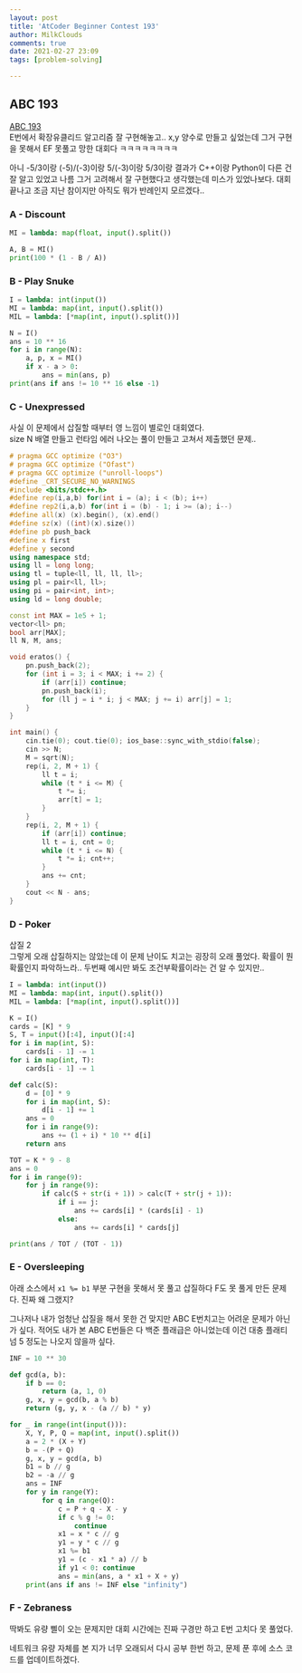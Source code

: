 ```yaml
---
layout: post
title: 'AtCoder Beginner Contest 193'
author: MilkClouds
comments: true
date: 2021-02-27 23:09
tags: [problem-solving]

---
```


## ABC 193    

[ABC 193](https://atcoder.jp/contests/abc193)  
E번에서 확장유클리드 알고리즘 잘 구현해놓고.. x,y 양수로 만들고 싶었는데 그거 구현을 못해서 EF 못풀고 망한 대회다 ㅋㅋㅋㅋㅋㅋㅋㅋ

아니 -5/3이랑 (-5)/(-3)이랑 5/(-3)이랑 5/3이랑 결과가 C++이랑 Python이 다른 건 잘 알고 있었고 나름 그거 고려해서 잘 구현했다고 생각했는데 미스가 있었나보다. 대회 끝나고 조금 지난 참이지만 아직도 뭐가 반례인지 모르겠다..

### A - Discount


```python
MI = lambda: map(float, input().split())

A, B = MI()
print(100 * (1 - B / A))
```


### B - Play Snuke  


```py
I = lambda: int(input())
MI = lambda: map(int, input().split())
MIL = lambda: [*map(int, input().split())]

N = I()
ans = 10 ** 16
for i in range(N):
	a, p, x = MI()
	if x - a > 0:
		ans = min(ans, p)
print(ans if ans != 10 ** 16 else -1)
```

### C - Unexpressed    
사실 이 문제에서 삽질할 때부터 영 느낌이 별로인 대회였다.  
size N 배열 만들고 런타임 에러 나오는 풀이 만들고 고쳐서 제출했던 문제..

```cpp
# pragma GCC optimize ("O3")
# pragma GCC optimize ("Ofast")
# pragma GCC optimize ("unroll-loops")
#define _CRT_SECURE_NO_WARNINGS
#include <bits/stdc++.h>
#define rep(i,a,b) for(int i = (a); i < (b); i++)
#define rep2(i,a,b) for(int i = (b) - 1; i >= (a); i--)
#define all(x) (x).begin(), (x).end()
#define sz(x) ((int)(x).size())  
#define pb push_back
#define x first
#define y second
using namespace std;
using ll = long long;
using tl = tuple<ll, ll, ll, ll>;
using pl = pair<ll, ll>;
using pi = pair<int, int>;
using ld = long double;

const int MAX = 1e5 + 1;
vector<ll> pn;
bool arr[MAX];
ll N, M, ans;

void eratos() {
	pn.push_back(2);
	for (int i = 3; i < MAX; i += 2) {
		if (arr[i]) continue;
		pn.push_back(i);
		for (ll j = i * i; j < MAX; j += i) arr[j] = 1;
	}
}

int main() {
	cin.tie(0); cout.tie(0); ios_base::sync_with_stdio(false);
	cin >> N;
	M = sqrt(N);
	rep(i, 2, M + 1) {
		ll t = i;
		while (t * i <= M) {
			t *= i;
			arr[t] = 1;
		}
	}
	rep(i, 2, M + 1) {
		if (arr[i]) continue;
		ll t = i, cnt = 0;
		while (t * i <= N) {
			t *= i; cnt++;
		}
		ans += cnt;
	}
	cout << N - ans;
}
```

### D - Poker    
삽질 2  
그렇게 오래 삽질하지는 않았는데 이 문제 난이도 치고는 굉장히 오래 풀었다. 확률이 뭔 확률인지 파악하느라.. 두번째 예시만 봐도 조건부확률이라는 건 알 수 있지만..  

```py
I = lambda: int(input())
MI = lambda: map(int, input().split())
MIL = lambda: [*map(int, input().split())]

K = I()
cards = [K] * 9
S, T = input()[:4], input()[:4]
for i in map(int, S):
	cards[i - 1] -= 1
for i in map(int, T):
	cards[i - 1] -= 1

def calc(S):
	d = [0] * 9
	for i in map(int, S):
		d[i - 1] += 1
	ans = 0
	for i in range(9):
		ans += (1 + i) * 10 ** d[i]
	return ans

TOT = K * 9 - 8
ans = 0
for i in range(9):
	for j in range(9):
		if calc(S + str(i + 1)) > calc(T + str(j + 1)):
			if i == j:
				ans += cards[i] * (cards[i] - 1)
			else:
				ans += cards[i] * cards[j]

print(ans / TOT / (TOT - 1))
```

### E - Oversleeping     
아래 소스에서 `x1 %= b1` 부분 구현을 못해서 못 풀고 삽질하다 F도 못 풀게 만든 문제다. 진짜 왜 그랬지?       

그나저나 내가 엄청난 삽질을 해서 못한 건 맞지만 ABC E번치고는 어려운 문제가 아닌가 싶다. 적어도 내가 본 ABC E번들은 다 백준 플래급은 아니었는데 이건 대충 플래티넘 5 정도는 나오지 않을까 싶다.  

```py
INF = 10 ** 30

def gcd(a, b):
	if b == 0:
		return (a, 1, 0)
	g, x, y = gcd(b, a % b)
	return (g, y, x - (a // b) * y)

for _ in range(int(input())):
	X, Y, P, Q = map(int, input().split())
	a = 2 * (X + Y)
	b = -(P + Q)
	g, x, y = gcd(a, b)
	b1 = b // g
	b2 = -a // g
	ans = INF
	for y in range(Y):
		for q in range(Q):
			c = P + q - X - y
			if c % g != 0:
				continue
			x1 = x * c // g
			y1 = y * c // g
			x1 %= b1
			y1 = (c - x1 * a) // b
			if y1 < 0: continue
			ans = min(ans, a * x1 + X + y)
	print(ans if ans != INF else "infinity")
```

### F - Zebraness    
딱봐도 유량 삘이 오는 문제지만 대회 시간에는 진짜 구경만 하고 E번 고치다 못 풀었다.  

네트워크 유량 자체를 본 지가 너무 오래되서 다시 공부 한번 하고, 문제 푼 후에 소스 코드를 업데이트하겠다.  
